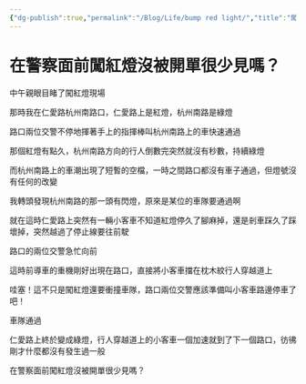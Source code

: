 ```yaml
---
{"dg-publish":true,"permalink":"/Blog/Life/bump red light/","title":"闖紅燈","tags":["blog"],"created":"2022-10-19"}
---
```



# 在警察面前闖紅燈沒被開單很少見嗎？


中午親眼目睹了闖紅燈現場

那時我在仁愛路杭州南路口，仁愛路上是紅燈，杭州南路是綠燈

路口兩位交警不停地揮著手上的指揮棒叫杭州南路上的車快速通過

那個紅燈有點久，杭州南路方向的行人倒數完突然就沒有秒數，持續綠燈

而杭州南路上的車潮出現了短暫的空檔，一時之間路口都沒有車子通過，但燈號沒有任何的改變

我轉頭發現杭州南路的那一頭有閃燈，原來是某位的車隊要通過啊


就在這時仁愛路上突然有一輛小客車不知道紅燈停久了腳麻掉，還是剎車踩久了踩壞掉，突然越過了停止線要往前駛

路口的兩位交警急忙向前

這時前導車的重機剛好出現在路口，直接將小客車擋在枕木紋行人穿越道上


哇塞！這不只是闖紅燈還要衝撞車隊，路口兩位交警應該準備叫小客車路邊停車了吧！


車隊通過


仁愛路上終於變成綠燈，行人穿越道上的小客車一個加速就到了下一個路口，彷彿剛才什麼都沒有發生過一般


在警察面前闖紅燈沒被開單很少見嗎？
